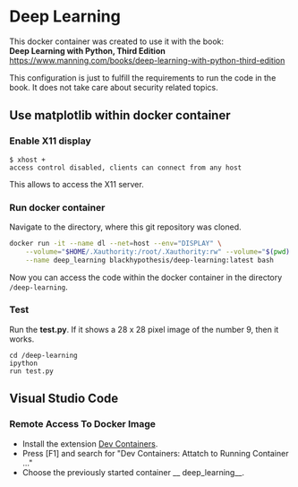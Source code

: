 # Deep Learning
This docker container was created to use it with the book: \
__Deep Learning with Python, Third Edition__ \
https://www.manning.com/books/deep-learning-with-python-third-edition

This configuration is just to fulfill the requirements to run the code in the book. It does not take care about security related topics.

## Use matplotlib within docker container
### Enable X11 display

```
$ xhost + 
access control disabled, clients can connect from any host
```
This allows to access the X11 server. 
### Run docker container
Navigate to the directory, where this git repository was cloned.
```bash
docker run -it --name dl --net=host --env="DISPLAY" \
    --volume="$HOME/.Xauthority:/root/.Xauthority:rw" --volume="$(pwd):/deep-learning:rw" \
    --name deep_learning blackhypothesis/deep-learning:latest bash 
```
Now you can access the code within the docker container in the directory `/deep-learning`.

### Test 
Run the __test.py__. If it shows a 28 x 28 pixel image of the number 9, then it works.
```
cd /deep-learning
ipython
run test.py
```

## Visual Studio Code
### Remote Access To Docker Image
* Install the extension [Dev Containers](https://marketplace.visualstudio.com/items?itemName=ms-vscode-remote.remote-containers).
* Press [F1] and search for "Dev Containers: Attatch to Running Container ..."
* Choose the previously started container __  deep_learning__.
